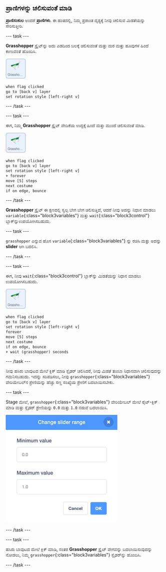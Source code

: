 ## ಪ್ರಾಣಿಗಳನ್ನು ಚಲಿಸುವಂತೆ ಮಾಡಿ

**ಪ್ರಾಣಿಸಂಕುಲ** ಅಂದರೆ **ಪ್ರಾಣಿಗಳು**. ಈ ಹಂತದಲ್ಲಿ, ನಿಮ್ಮ ಪ್ರಶಾಂತ ದೃಶ್ಯಕ್ಕೆ ನೀವು ಚಲಿಸುವ ಮಿಡತೆಯನ್ನು ಸೇರಿಸುತ್ತೀರಿ.

--- task ---

**Grasshopper** ಸ್ಪ್ರೈಟ್‌ನ್ನು ಅದು ಎಡದಿಂದ ಬಲಕ್ಕೆ ಚಲಿಸುವಂತೆ ಮತ್ತು ಮರ ಮತ್ತು ಹೂವುಗಳ ಹಿಂದೆ ಕಾಣುವಂತೆ ಹೊಂದಿಸಿ.

![grasshopper ಸ್ಪ್ರೈಟ್‌ನ ಚಿತ್ರ](images/grasshopper-sprite.png)

```blocks3
when flag clicked
go to [back v] layer
set rotation style [left-right v]
```

--- /task ---

--- task ---

ಈಗ, ನಿಮ್ಮ **Grasshopper** ಸ್ಪ್ರೈಟ್‌ ವೇದಿಕೆಯ ಉದ್ದಕ್ಕೆ ಹಿಂದೆ ಮತ್ತು ಮುಂದೆ ಚಲಿಸುವಂತೆ ಮಾಡಿ.

![grasshopper ಸ್ಪ್ರೈಟ್‌ನ ಚಿತ್ರ](images/grasshopper-sprite.png)

```blocks3
when flag clicked
go to [back v] layer
set rotation style [left-right v]
+ forever
move [5] steps
next costume
if on edge, bounce
```
--- /task ---

**Grasshopper** ಸ್ಪ್ರೈಟ್‌ ಈ ಕ್ಷಣದಲ್ಲಿ ಸ್ವಲ್ಪ ಬೇಗ ಬೇಗ ಚಲಿಸುತ್ತಿದೆ, ಆದರೆ ನೀವು ಅದನ್ನು ನಿಧಾನ ಮಾಡಲು `variable`{:class="block3variables"} ಮತ್ತು `wait`{:class="block3control"} ಬ್ಲಾಕ್‌ನ್ನುಉಪಯೋಗಿಸಬಹುದು.

--- task ---

`grasshopper` ಎನ್ನುವ ಹೊಸ `variable`{:class="block3variables"} ನ್ನು ರಚಿಸಿ ಮತ್ತು ಅದನ್ನು **slider** ಆಗಿ ಬದಲಿಸಿ.

--- /task ---

--- task ---

ಈಗ, ನೀವು `wait`{:class="block3control"} ಬ್ಲಾಕ್‌ನ್ನು ಮಿಡತೆಯನ್ನು ನಿಧಾನ ಮಾಡಲು ಉಪಯೋಗಿಸಬಹುದು.

![grasshopper ಸ್ಪ್ರೈಟ್‌ನ ಚಿತ್ರ](images/grasshopper-sprite.png)

```blocks3
when flag clicked
go to [back v] layer
set rotation style [left-right v]
forever
move [5] steps
next costume
if on edge, bounce
+ wait (grasshopper) seconds
```

--- /task ---

ನೀವು ಹಸಿರು ಬಾವುಟದ ಮೇಲೆ ಕ್ಲಿಕ್‌ ಮಾಡಿ ಸ್ಲೈಡರ್‌ ಚಲಿಸಿದರೆ, ನೀವು ಮಿಡತೆ ತುಂಬಾ ನಿಧಾನವಾಗಿ ಚಲಿಸುವುದನ್ನು ಗಮನಿಸಬಹುದು. ಇದನ್ನು ಸರಿಪಡಿಸಲು, ನೀವು `grasshopper`{:class="block3variables"} ವೇರಿಯೇಬಲ್‌ನ ಶ್ರೇಣಿಯನ್ನು ಹೆಚ್ಚು ಸಣ್ಣ ಸಂಖ್ಯೆಯ ಶ್ರೇಣಿಗೆ ಬದಲಾಯಿಸಬೇಕು.

--- task ---

Stage ಮೇಲೆ, `grasshopper`{:class="block3variables"} ವೇರಿಯೇಬಲ್‌ ಮೇಲೆ ರೈಟ್‌-ಕ್ಲಿಕ್‌ ಮಾಡಿ ಮತ್ತು ಸ್ಲೈಡರ್‌ ಶ್ರೇಣಿಯನ್ನು `0.0` ಮತ್ತು `1.0` ನಡುವೆ ಬದಲಾಯಿಸಿ.

![ಮಿಡತೆ ಶ್ರೇಣಿಯ ಚಿತ್ರ](images/grasshopper-range.png)

--- /task ---

--- task ---

ಹಸಿರು ಬಾವುಟದ ಮೇಲೆ ಕ್ಲಿಕ್‌ ಮಾಡಿ, ನಂತರ **Grasshopper** ಸ್ಪ್ರೈಟ್‌ ವೇಗವನ್ನು ಬದಲಾಯಿಸುವುದನ್ನು ನೋಡಲು, ನಿಮ್ಮ `grasshopper`{:class="block3variables"} ಸ್ಲೈಡರ್‌ನ್ನು ಹೊಂದಿಸಿ.

--- /task ---



